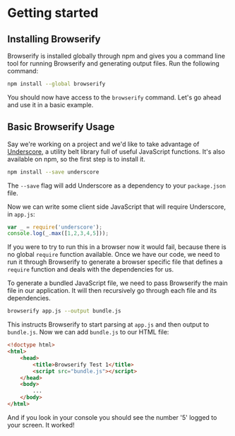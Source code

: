 # Getting started

## Installing Browserify

Browserify is installed globally through npm and gives you a command line tool for running Browserify and generating output files. Run the following command:

```sh
npm install --global browserify
```

You should now have access to the `browserify` command. Let's go ahead and use it in a basic example.

## Basic Browserify Usage

Say we're working on a project and we'd like to take advantage of [Underscore](http://underscorejs.org/), a utility belt library full of useful JavaScript functions. It's also available on npm, so the first step is to install it.

```sh
npm install --save underscore
```

The `--save` flag will add Underscore as a dependency to your `package.json` file.

Now we can write some client side JavaScript that will require Underscore, in `app.js`:

```js
var _ = require('underscore');
console.log(_.max([1,2,3,4,5]));
```

If you were to try to run this in a browser now it would fail, because there is no global `require` function available. Once we have our code, we need to run it through Browserify to generate a browser specific file that defines a `require` function and deals with the dependencies for us.

To generate a bundled JavaScript file, we need to pass Browserify the main file in our application. It will then recursively go through each file and its dependencies.

```sh
browserify app.js --output bundle.js
```

This instructs Browserify to start parsing at `app.js` and then output to `bundle.js`. Now we can add `bundle.js` to our HTML file:

```html
<!doctype html>
<html>
    <head>
        <title>Browserify Test 1</title>
        <script src="bundle.js"></script>
    </head>
    <body>
        ...
    </body>
</html>
```

And if you look in your console you should see the number '5' logged to your screen. It worked!
